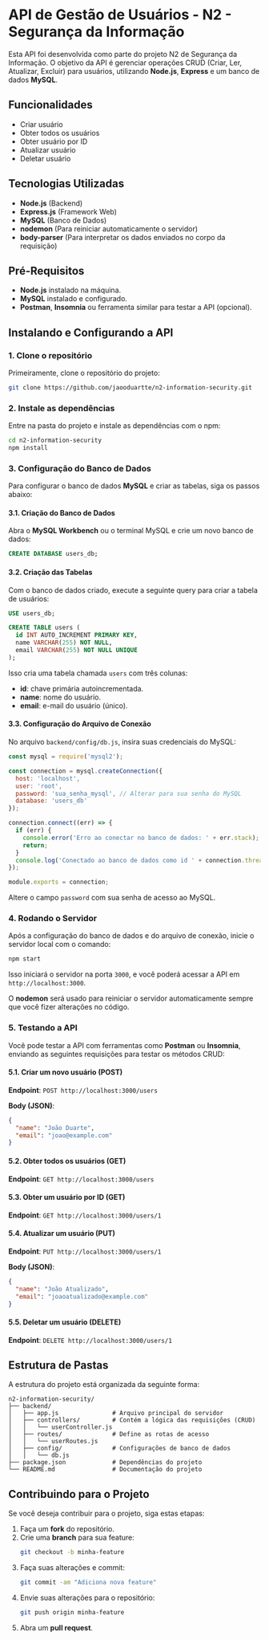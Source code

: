 # API de Gestão de Usuários - N2 - Segurança da Informação

Esta API foi desenvolvida como parte do projeto N2 de Segurança da Informação. O objetivo da API é gerenciar operações CRUD (Criar, Ler, Atualizar, Excluir) para usuários, utilizando **Node.js**, **Express** e um banco de dados **MySQL**.

## Funcionalidades

- Criar usuário
- Obter todos os usuários
- Obter usuário por ID
- Atualizar usuário
- Deletar usuário

## Tecnologias Utilizadas

- **Node.js** (Backend)
- **Express.js** (Framework Web)
- **MySQL** (Banco de Dados)
- **nodemon** (Para reiniciar automaticamente o servidor)
- **body-parser** (Para interpretar os dados enviados no corpo da requisição)

## Pré-Requisitos

- **Node.js** instalado na máquina.
- **MySQL** instalado e configurado.
- **Postman**, **Insomnia** ou ferramenta similar para testar a API (opcional).

## Instalando e Configurando a API

### 1. Clone o repositório

Primeiramente, clone o repositório do projeto:

```bash
git clone https://github.com/jaooduartte/n2-information-security.git
```

### 2. Instale as dependências

Entre na pasta do projeto e instale as dependências com o npm:

```bash
cd n2-information-security
npm install
```

### 3. Configuração do Banco de Dados

Para configurar o banco de dados **MySQL** e criar as tabelas, siga os passos abaixo:

#### 3.1. Criação do Banco de Dados

Abra o **MySQL Workbench** ou o terminal MySQL e crie um novo banco de dados:

```sql
CREATE DATABASE users_db;
```

#### 3.2. Criação das Tabelas

Com o banco de dados criado, execute a seguinte query para criar a tabela de usuários:

```sql
USE users_db;

CREATE TABLE users (
  id INT AUTO_INCREMENT PRIMARY KEY,
  name VARCHAR(255) NOT NULL,
  email VARCHAR(255) NOT NULL UNIQUE
);
```

Isso cria uma tabela chamada `users` com três colunas:
- **id**: chave primária autoincrementada.
- **name**: nome do usuário.
- **email**: e-mail do usuário (único).

#### 3.3. Configuração do Arquivo de Conexão

No arquivo `backend/config/db.js`, insira suas credenciais do MySQL:

```javascript
const mysql = require('mysql2');

const connection = mysql.createConnection({
  host: 'localhost',
  user: 'root',
  password: 'sua_senha_mysql', // Alterar para sua senha do MySQL
  database: 'users_db'
});

connection.connect((err) => {
  if (err) {
    console.error('Erro ao conectar no banco de dados: ' + err.stack);
    return;
  }
  console.log('Conectado ao banco de dados como id ' + connection.threadId);
});

module.exports = connection;
```

Altere o campo `password` com sua senha de acesso ao MySQL.

### 4. Rodando o Servidor

Após a configuração do banco de dados e do arquivo de conexão, inicie o servidor local com o comando:

```bash
npm start
```

Isso iniciará o servidor na porta `3000`, e você poderá acessar a API em `http://localhost:3000`.

O **nodemon** será usado para reiniciar o servidor automaticamente sempre que você fizer alterações no código.

### 5. Testando a API

Você pode testar a API com ferramentas como **Postman** ou **Insomnia**, enviando as seguintes requisições para testar os métodos CRUD:

#### 5.1. Criar um novo usuário (POST)
**Endpoint**: `POST http://localhost:3000/users`

**Body (JSON)**:
```json
{
  "name": "João Duarte",
  "email": "joao@example.com"
}
```

#### 5.2. Obter todos os usuários (GET)
**Endpoint**: `GET http://localhost:3000/users`

#### 5.3. Obter um usuário por ID (GET)
**Endpoint**: `GET http://localhost:3000/users/1`

#### 5.4. Atualizar um usuário (PUT)
**Endpoint**: `PUT http://localhost:3000/users/1`

**Body (JSON)**:
```json
{
  "name": "João Atualizado",
  "email": "joaoatualizado@example.com"
}
```

#### 5.5. Deletar um usuário (DELETE)
**Endpoint**: `DELETE http://localhost:3000/users/1`

## Estrutura de Pastas

A estrutura do projeto está organizada da seguinte forma:

```
n2-information-security/
├── backend/
│   ├── app.js               # Arquivo principal do servidor
│   ├── controllers/         # Contém a lógica das requisições (CRUD)
│   │   └── userController.js
│   ├── routes/              # Define as rotas de acesso
│   │   └── userRoutes.js
│   ├── config/              # Configurações de banco de dados
│   │   └── db.js
├── package.json             # Dependências do projeto
└── README.md                # Documentação do projeto
```

## Contribuindo para o Projeto

Se você deseja contribuir para o projeto, siga estas etapas:

1. Faça um **fork** do repositório.
2. Crie uma **branch** para sua feature:
   ```bash
   git checkout -b minha-feature
   ```
3. Faça suas alterações e commit:
   ```bash
   git commit -am "Adiciona nova feature"
   ```
4. Envie suas alterações para o repositório:
   ```bash
   git push origin minha-feature
   ```
5. Abra um **pull request**.
